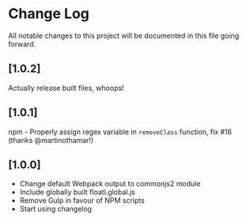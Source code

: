 # Change Log
All notable changes to this project will be documented in this file going forward.

## [1.0.2]
Actually release built files, whoops!

## [1.0.1]
npm - Properly assign regex variable in `removeClass` function, fix #16 (thanks @martinothamar!)

## [1.0.0]
- Change default Webpack output to commonjs2 module
- Include globally built floatl.global.js
- Remove Gulp in favour of NPM scripts
- Start using changelog
